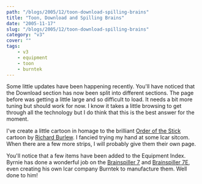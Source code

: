 ```yaml
---
path: "/blogs/2005/12/toon-download-spilling-brains"
title: "Toon, Download and Spilling Brains"
date: "2005-11-17"
slug: "/blogs/2005/12/toon-download-spilling-brains"
category: "v3"
cover: ""
tags:
    - v3
    - equipment
    - toon
    - burntek
---
```


Some little updates have been happening recently. You'll have noticed that the Download section has now been split into different sections. The page before was getting a little large and so difficult to load. It needs a bit more tuning but should work for now. I know it takes a little browsing to get through all the technology but I do think that this is the best answer for the moment.

I've create a little cartoon in homage to the brilliant [Order of the Stick](http://www.giantitp.com/cgi-bin/GiantITP/ootscript) cartoon by [Richard Burlew](http://www.giantitp.com/index.html). I fancied trying my hand at some Icar sitcom. When there are a few more strips, I will probably give them their own page.

You'll notice that a few items have been added to the Equipment Index. Byrnie has done a wonderful job on the [Brainspiller 7](http://www.icar.co.uk/pics/game/equipment/brainspiller7.jpg) and [Brainspiller 7E](http://www.icar.co.uk/pics/game/equipment/brainspiller7e.jpg), even creating his own Icar company Burntek to manufacture them. Well done to him!